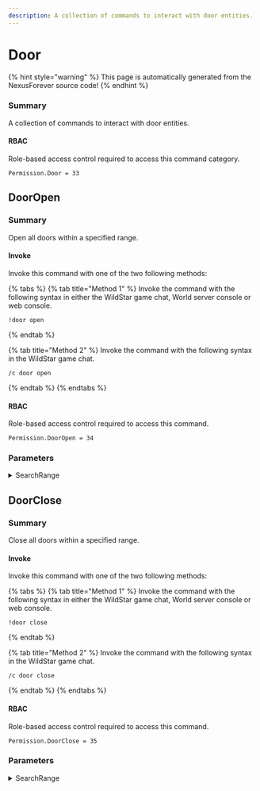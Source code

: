 ```yaml
---
description: A collection of commands to interact with door entities.
---
```


# Door

{% hint style="warning" %}
This page is automatically generated from the NexusForever source code!
{% endhint %}

### Summary

A collection of commands to interact with door entities.

#### RBAC

Role-based access control required to access this command category.

```
Permission.Door = 33
```

## DoorOpen

### Summary

Open all doors within a specified range.

#### Invoke

Invoke this command with one of the two following methods:

{% tabs %}
{% tab title="Method 1" %}
Invoke the command with the following syntax in either the WildStar game chat, World server console or web console.

```
!door open
```
{% endtab %}

{% tab title="Method 2" %}
Invoke the command with the following syntax in the WildStar game chat.

```
/c door open
```
{% endtab %}
{% endtabs %}

#### RBAC

Role-based access control required to access this command.

```
Permission.DoorOpen = 34
```

### Parameters

<details>

<summary>SearchRange</summary>

#### Summary

Distance to search for doors to open.

#### Optional

No

</details>

## DoorClose

### Summary

Close all doors within a specified range.

#### Invoke

Invoke this command with one of the two following methods:

{% tabs %}
{% tab title="Method 1" %}
Invoke the command with the following syntax in either the WildStar game chat, World server console or web console.

```
!door close
```
{% endtab %}

{% tab title="Method 2" %}
Invoke the command with the following syntax in the WildStar game chat.

```
/c door close
```
{% endtab %}
{% endtabs %}

#### RBAC

Role-based access control required to access this command.

```
Permission.DoorClose = 35
```

### Parameters

<details>

<summary>SearchRange</summary>

#### Summary

Distance to search for doors to close.

#### Optional

No

</details>

